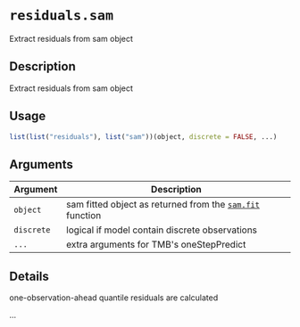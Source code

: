 # `residuals.sam`

Extract residuals from sam object


## Description

Extract residuals from sam object


## Usage

```r
list(list("residuals"), list("sam"))(object, discrete = FALSE, ...)
```


## Arguments

Argument      |Description
------------- |----------------
`object`     |     sam fitted object as returned from the [`sam.fit`](#sam.fit) function
`discrete`     |     logical if model contain discrete observations
`...`     |     extra arguments for TMB's oneStepPredict


## Details

one-observation-ahead quantile residuals are calculated
 
 ...



